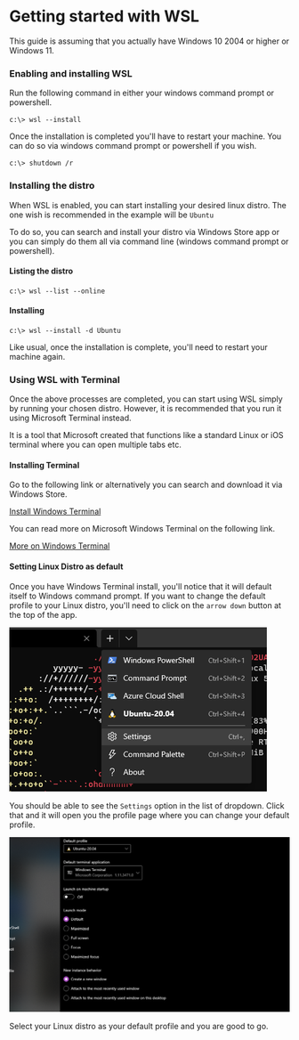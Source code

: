 # Getting started with WSL

This guide is assuming that you actually have Windows 10 2004 or higher or Windows 11.

### Enabling and installing WSL

Run the following command in either your windows command prompt or powershell.

```console
c:\> wsl --install
```

Once the installation is completed you'll have to restart your machine. You can do so via
windows command prompt or powershell if you wish.

```console
c:\> shutdown /r
```


### Installing the distro

When WSL is enabled, you can start installing your desired linux distro. The one wish is 
recommended in the example will be `Ubuntu`

To do so, you can search and install your distro via Windows Store app or you can simply do them all via command line (windows command prompt or powershell).

#### Listing the distro

```console
c:\> wsl --list --online
```

#### Installing

```console
c:\> wsl --install -d Ubuntu
```

Like usual, once the installation is complete, you'll need to restart your machine again.


### Using WSL with Terminal

Once the above processes are completed, you can start using WSL simply by running your chosen distro. However, it is recommended that you run it using Microsoft Terminal instead. 

It is a tool that Microsoft created that functions like a standard Linux or iOS terminal where you can open multiple tabs etc.

#### Installing Terminal

Go to the following link or alternatively you can search and download it via Windows Store.

[Install Windows Terminal](https://aka.ms/terminal)

You can read more on Microsoft Windows Terminal on the following link.

[More on Windows Terminal](https://docs.microsoft.com/en-us/windows/terminal/)

#### Setting Linux Distro as default

Once you have Windows Terminal install, you'll notice that it will default itself to Windows command prompt. If you want to change the default profile to your Linux distro, you'll need to click on the `arrow down` button at the top of the app.

![open setting](assets/wsl-terminal-guide-1.png)

You should be able to see the `Settings` option in the list of dropdown. Click that and it will open you the profile page where you can change your default profile.

![set profile](assets/wsl-terminal-guide-2.png)

Select your Linux distro as your default profile and you are good to go. 


